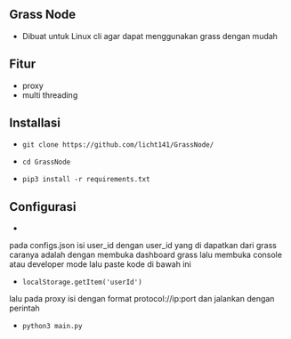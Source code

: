 ## Grass Node
- Dibuat untuk Linux cli agar dapat menggunakan grass dengan mudah
## Fitur
- proxy
- multi threading
## Installasi 
-     git clone https://github.com/licht141/GrassNode/
-     cd GrassNode
-     pip3 install -r requirements.txt
## Configurasi
-
pada configs.json isi user_id dengan user_id yang di dapatkan dari grass 
caranya adalah dengan membuka dashboard grass lalu membuka console atau developer mode lalu paste kode di bawah ini
-     localStorage.getItem('userId')
lalu pada proxy isi dengan format protocol://ip:port
dan jalankan dengan perintah
-     python3 main.py    
